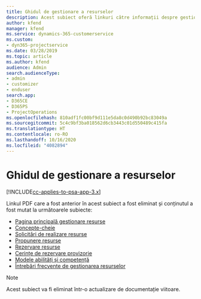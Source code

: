 ```yaml
---
title: Ghidul de gestionare a resurselor
description: Acest subiect oferă linkuri către informații despre gestionarea resurselor în Project Service Automation
author: kfend
manager: kfend
ms.service: dynamics-365-customerservice
ms.custom:
- dyn365-projectservice
ms.date: 03/28/2019
ms.topic: article
ms.author: kfend
audience: Admin
search.audienceType:
- admin
- customizer
- enduser
search.app:
- D365CE
- D365PS
- ProjectOperations
ms.openlocfilehash: 810adf1fc00bf9d111e5da8c0d490b92bc83049a
ms.sourcegitcommit: 5c4c9bf3ba018562d6cb3443c01d550489c415fa
ms.translationtype: HT
ms.contentlocale: ro-RO
ms.lasthandoff: 10/16/2020
ms.locfileid: "4082894"
---
```

# <a name="resource-management-guide"></a>Ghidul de gestionare a resurselor

[!INCLUDE[cc-applies-to-psa-app-3.x](../../includes/cc-applies-to-psa-app-3x.md)]

Linkul PDF care a fost anterior în acest subiect a fost eliminat și conținutul a fost mutat la următoarele subiecte:

- [Pagina principală gestionare resurse](../resource-management-home-page.md)
- [Concepte-cheie](../reports-key-concepts.md)
- [Solicitări de realizare resurse](../resource-management-fulfill-requests.md)
- [Propunere resurse](../resource-management-propose-resources.md)
- [Rezervare resurse](../resource-management-book-resources-scheduleboard.md)
- [Cerințe de rezervare provizorie](../resource-management-softbook-requirements.md)
- [Modele abilități și competență](../resource-management-skills-proficiency.md)
- [Întrebări frecvente de gestionarea resurselor](../resource-management-faq.md)

> [!NOTE]
> Acest subiect va fi eliminat într-o actualizare de documentație viitoare. 

